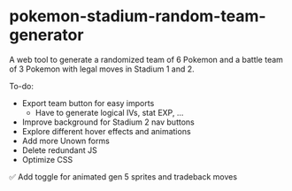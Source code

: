 # pokemon-stadium-random-team-generator
A web tool to generate a randomized team of 6 Pokemon and a battle team of 3 Pokemon with legal moves in Stadium 1 and 2.

To-do:
- Export team button for easy imports
  - Have to generate logical IVs, stat EXP, ...
- Improve background for Stadium 2 nav buttons
- Explore different hover effects and animations
- Add more Unown forms
- Delete redundant JS
- Optimize CSS

✅ Add toggle for animated gen 5 sprites and tradeback moves

